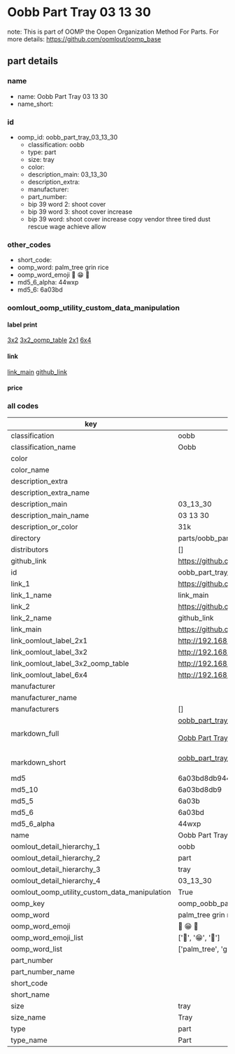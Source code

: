 # Oobb Part Tray 03 13 30  

note: This is part of OOMP the Oopen Organization Method For Parts. For more details: https://github.com/oomlout/oomp_base

##  part details





### name
* name: Oobb Part Tray 03 13 30
* name_short: 
### id
* oomp_id: oobb_part_tray_03_13_30
  * classification: oobb
  * type: part
  * size: tray
  * color: 
  * description_main: 03_13_30
  * description_extra: 
  * manufacturer: 
  * part_number: 
  * bip 39 word 2: shoot cover
  * bip 39 word 3: shoot cover increase
  * bip 39 word: shoot cover increase copy vendor three tired dust rescue wage achieve allow

### other_codes
* short_code: 
* oomp_word: palm_tree grin rice
* oomp_word_emoji :palm_tree: :grin: :rice:
* md5_6_alpha: 44wxp
* md5_6: 6a03bd






### oomlout_oomp_utility_custom_data_manipulation
#### label print
[3x2](http://192.168.1.245:1112/?label=oomp%2044wxp)
[3x2_oomp_table](http://192.168.1.107:1112/?label=oomp%2044wxp)
[2x1](http://192.168.1.242:1112/?label=oomp%2044wxp)
[6x4](http://192.168.1.55:1112/?label=oomp%2044wxp)    

#### link

[link_main](https://github.com/oomlout/oomlout_oomp_current_version_messy/tree/main/parts/oobb_part_tray_03_13_30) [github_link](https://github.com/oomlout/oomlout_oomp_part_src/tree/main/parts/oobb_part_tray_03_13_30)                             

#### price







### all codes 
| key | value |  
| --- | --- |  
| classification | oobb |  
| classification_name | Oobb |  
| color |  |  
| color_name |  |  
| description_extra |  |  
| description_extra_name |  |  
| description_main | 03_13_30 |  
| description_main_name | 03 13 30 |  
| description_or_color | 31k |  
| directory | parts/oobb_part_tray_03_13_30 |  
| distributors | [] |  
| github_link | https://github.com/oomlout/oomlout_oomp_part_src/tree/main/parts/oobb_part_tray_03_13_30 |  
| id | oobb_part_tray_03_13_30 |  
| link_1 | https://github.com/oomlout/oomlout_oomp_current_version_messy/tree/main/parts/oobb_part_tray_03_13_30 |  
| link_1_name | link_main |  
| link_2 | https://github.com/oomlout/oomlout_oomp_part_src/tree/main/parts/oobb_part_tray_03_13_30 |  
| link_2_name | github_link |  
| link_main | https://github.com/oomlout/oomlout_oomp_current_version_messy/tree/main/parts/oobb_part_tray_03_13_30 |  
| link_oomlout_label_2x1 | http://192.168.1.242:1112/?label=oomp%2044wxp |  
| link_oomlout_label_3x2 | http://192.168.1.245:1112/?label=oomp%2044wxp |  
| link_oomlout_label_3x2_oomp_table | http://192.168.1.107:1112/?label=oomp%2044wxp |  
| link_oomlout_label_6x4 | http://192.168.1.55:1112/?label=oomp%2044wxp |  
| manufacturer |  |  
| manufacturer_name |  |  
| manufacturers | [] |  
| markdown_full | [oobb_part_tray_03_13_30](https://github.com/oomlout/oomlout_oomp_current_version_messy/tree/main/parts/oobb_part_tray_03_13_30)<br>[](https://github.com/oomlout/oomlout_oomp_current_version_messy/tree/main/parts/oobb_part_tray_03_13_30)<br>[Oobb Part Tray 03 13 30](https://github.com/oomlout/oomlout_oomp_current_version_messy/tree/main/parts/oobb_part_tray_03_13_30)<br><br> |  
| markdown_short | [oobb_part_tray_03_13_30](https://github.com/oomlout/oomlout_oomp_current_version_messy/tree/main/parts/oobb_part_tray_03_13_30)<br><br> |  
| md5 | 6a03bd8db9445c5784791300e54c6634 |  
| md5_10 | 6a03bd8db9 |  
| md5_5 | 6a03b |  
| md5_6 | 6a03bd |  
| md5_6_alpha | 44wxp |  
| name | Oobb Part Tray 03 13 30 |  
| oomlout_detail_hierarchy_1 | oobb |  
| oomlout_detail_hierarchy_2 | part |  
| oomlout_detail_hierarchy_3 | tray |  
| oomlout_detail_hierarchy_4 | 03_13_30 |  
| oomlout_oomp_utility_custom_data_manipulation | True |  
| oomp_key | oomp_oobb_part_tray_03_13_30 |  
| oomp_word | palm_tree grin rice |  
| oomp_word_emoji | :palm_tree: :grin: :rice: |  
| oomp_word_emoji_list | [':palm_tree:', ':grin:', ':rice:'] |  
| oomp_word_list | ['palm_tree', 'grin', 'rice'] |  
| part_number |  |  
| part_number_name |  |  
| short_code |  |  
| short_name |  |  
| size | tray |  
| size_name | Tray |  
| type | part |  
| type_name | Part |  
